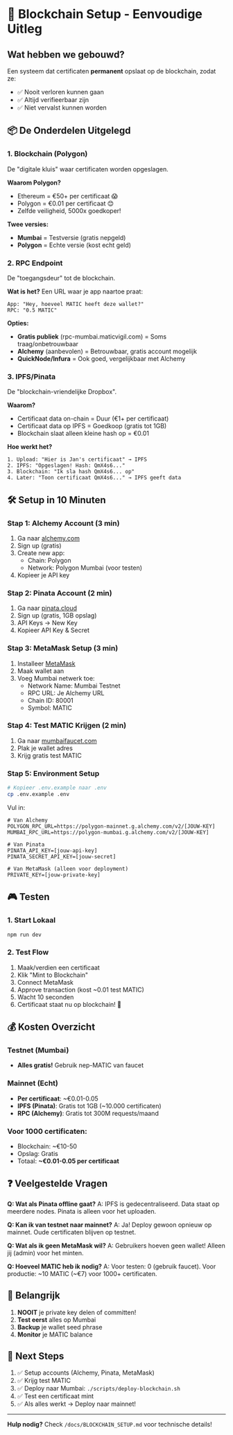 # 🚀 Blockchain Setup - Eenvoudige Uitleg

## Wat hebben we gebouwd?

Een systeem dat certificaten **permanent** opslaat op de blockchain, zodat ze:
- ✅ Nooit verloren kunnen gaan
- ✅ Altijd verifieerbaar zijn
- ✅ Niet vervalst kunnen worden

## 📦 De Onderdelen Uitgelegd

### 1. **Blockchain (Polygon)** 
De "digitale kluis" waar certificaten worden opgeslagen.

**Waarom Polygon?**
- Ethereum = €50+ per certificaat 😱
- Polygon = €0.01 per certificaat 😊
- Zelfde veiligheid, 5000x goedkoper!

**Twee versies:**
- **Mumbai** = Testversie (gratis nepgeld)
- **Polygon** = Echte versie (kost echt geld)

### 2. **RPC Endpoint**
De "toegangsdeur" tot de blockchain.

**Wat is het?** Een URL waar je app naartoe praat:
```
App: "Hey, hoeveel MATIC heeft deze wallet?"
RPC: "0.5 MATIC"
```

**Opties:**
- **Gratis publiek** (rpc-mumbai.maticvigil.com) = Soms traag/onbetrouwbaar
- **Alchemy** (aanbevolen) = Betrouwbaar, gratis account mogelijk
- **QuickNode/Infura** = Ook goed, vergelijkbaar met Alchemy

### 3. **IPFS/Pinata**
De "blockchain-vriendelijke Dropbox".

**Waarom?**
- Certificaat data on-chain = Duur (€1+ per certificaat)
- Certificaat data op IPFS = Goedkoop (gratis tot 1GB)
- Blockchain slaat alleen kleine hash op = €0.01

**Hoe werkt het?**
```
1. Upload: "Hier is Jan's certificaat" → IPFS
2. IPFS: "Opgeslagen! Hash: QmX4s6..."
3. Blockchain: "Ik sla hash QmX4s6... op"
4. Later: "Toon certificaat QmX4s6..." → IPFS geeft data
```

## 🛠️ Setup in 10 Minuten

### Stap 1: Alchemy Account (3 min)
1. Ga naar [alchemy.com](https://alchemy.com)
2. Sign up (gratis)
3. Create new app:
   - Chain: Polygon
   - Network: Polygon Mumbai (voor testen)
4. Kopieer je API key

### Stap 2: Pinata Account (2 min)
1. Ga naar [pinata.cloud](https://pinata.cloud)
2. Sign up (gratis, 1GB opslag)
3. API Keys → New Key
4. Kopieer API Key & Secret

### Stap 3: MetaMask Setup (3 min)
1. Installeer [MetaMask](https://metamask.io)
2. Maak wallet aan
3. Voeg Mumbai netwerk toe:
   - Network Name: Mumbai Testnet
   - RPC URL: Je Alchemy URL
   - Chain ID: 80001
   - Symbol: MATIC

### Stap 4: Test MATIC Krijgen (2 min)
1. Ga naar [mumbaifaucet.com](https://mumbaifaucet.com)
2. Plak je wallet adres
3. Krijg gratis test MATIC

### Stap 5: Environment Setup
```bash
# Kopieer .env.example naar .env
cp .env.example .env
```

Vul in:
```env
# Van Alchemy
POLYGON_RPC_URL=https://polygon-mainnet.g.alchemy.com/v2/[JOUW-KEY]
MUMBAI_RPC_URL=https://polygon-mumbai.g.alchemy.com/v2/[JOUW-KEY]

# Van Pinata
PINATA_API_KEY=[jouw-api-key]
PINATA_SECRET_API_KEY=[jouw-secret]

# Van MetaMask (alleen voor deployment)
PRIVATE_KEY=[jouw-private-key]
```

## 🎮 Testen

### 1. Start Lokaal
```bash
npm run dev
```

### 2. Test Flow
1. Maak/verdien een certificaat
2. Klik "Mint to Blockchain"
3. Connect MetaMask
4. Approve transaction (kost ~0.01 test MATIC)
5. Wacht 10 seconden
6. Certificaat staat nu op blockchain! 🎉

## 💰 Kosten Overzicht

### Testnet (Mumbai)
- **Alles gratis!** Gebruik nep-MATIC van faucet

### Mainnet (Echt)
- **Per certificaat**: ~€0.01-0.05
- **IPFS (Pinata)**: Gratis tot 1GB (~10.000 certificaten)
- **RPC (Alchemy)**: Gratis tot 300M requests/maand

### Voor 1000 certificaten:
- Blockchain: ~€10-50
- Opslag: Gratis
- Totaal: **~€0.01-0.05 per certificaat**

## ❓ Veelgestelde Vragen

**Q: Wat als Pinata offline gaat?**
A: IPFS is gedecentraliseerd. Data staat op meerdere nodes. Pinata is alleen voor het uploaden.

**Q: Kan ik van testnet naar mainnet?**
A: Ja! Deploy gewoon opnieuw op mainnet. Oude certificaten blijven op testnet.

**Q: Wat als ik geen MetaMask wil?**
A: Gebruikers hoeven geen wallet! Alleen jij (admin) voor het minten.

**Q: Hoeveel MATIC heb ik nodig?**
A: Voor testen: 0 (gebruik faucet). Voor productie: ~10 MATIC (~€7) voor 1000+ certificaten.

## 🚨 Belangrijk

1. **NOOIT** je private key delen of committen!
2. **Test eerst** alles op Mumbai
3. **Backup** je wallet seed phrase
4. **Monitor** je MATIC balance

## 🎯 Next Steps

1. ✅ Setup accounts (Alchemy, Pinata, MetaMask)
2. ✅ Krijg test MATIC
3. ✅ Deploy naar Mumbai: `./scripts/deploy-blockchain.sh`
4. ✅ Test een certificaat mint
5. ✅ Als alles werkt → Deploy naar mainnet!

---

**Hulp nodig?** Check `/docs/BLOCKCHAIN_SETUP.md` voor technische details!